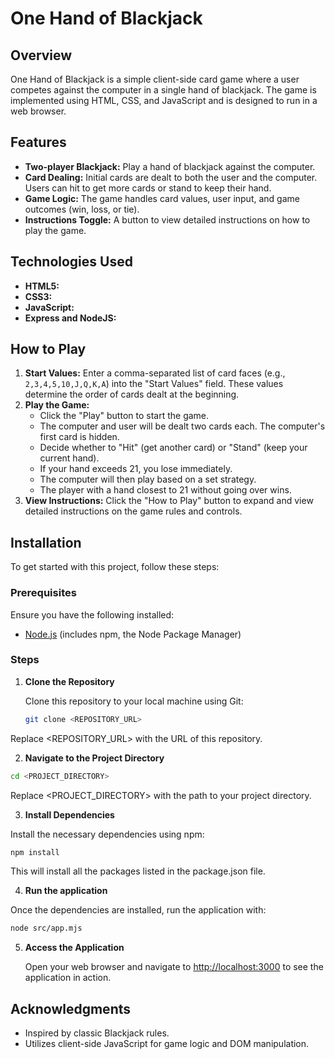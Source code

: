 # One Hand of Blackjack

## Overview

One Hand of Blackjack is a simple client-side card game where a user competes against the computer in a single hand of blackjack. The game is implemented using HTML, CSS, and JavaScript and is designed to run in a web browser.

## Features

- **Two-player Blackjack:** Play a hand of blackjack against the computer.
- **Card Dealing:** Initial cards are dealt to both the user and the computer. Users can hit to get more cards or stand to keep their hand.
- **Game Logic:** The game handles card values, user input, and game outcomes (win, loss, or tie).
- **Instructions Toggle:** A button to view detailed instructions on how to play the game.

## Technologies Used

- **HTML5:**
- **CSS3:** 
- **JavaScript:** 
- **Express and NodeJS:** 

## How to Play

1. **Start Values:** Enter a comma-separated list of card faces (e.g., `2,3,4,5,10,J,Q,K,A`) into the "Start Values" field. These values determine the order of cards dealt at the beginning.
2. **Play the Game:**
   - Click the "Play" button to start the game.
   - The computer and user will be dealt two cards each. The computer's first card is hidden.
   - Decide whether to "Hit" (get another card) or "Stand" (keep your current hand).
   - If your hand exceeds 21, you lose immediately.
   - The computer will then play based on a set strategy.
   - The player with a hand closest to 21 without going over wins.
3. **View Instructions:** Click the "How to Play" button to expand and view detailed instructions on the game rules and controls.

## Installation

To get started with this project, follow these steps:

### Prerequisites

Ensure you have the following installed:

- [Node.js](https://nodejs.org/) (includes npm, the Node Package Manager)

### Steps

1. **Clone the Repository**

   Clone this repository to your local machine using Git:

   ```bash
   git clone <REPOSITORY_URL>
   ```
  Replace <REPOSITORY_URL> with the URL of this repository.

2. **Navigate to the Project Directory**

  ```bash
  cd <PROJECT_DIRECTORY>
  ```
  Replace <PROJECT_DIRECTORY> with the path to your project directory.

3. **Install Dependencies**

  Install the necessary dependencies using npm:

  ```bash
  npm install
  ```
  This will install all the packages listed in the package.json file.

4. **Run the application**

  Once the dependencies are installed, run the application with:

  ```bash
  node src/app.mjs
  ```

5. **Access the Application**

   Open your web browser and navigate to [http://localhost:3000](http://localhost:3000) to see the application in action.


## Acknowledgments
- Inspired by classic Blackjack rules.
- Utilizes client-side JavaScript for game logic and DOM manipulation.

